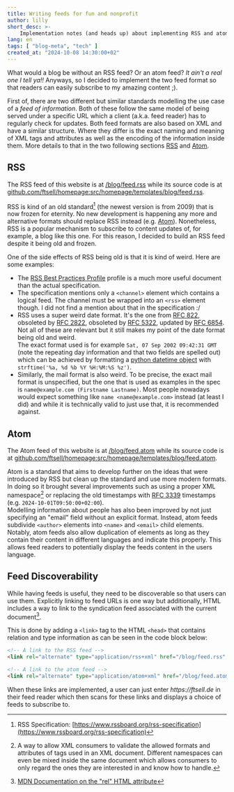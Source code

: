 ```yaml
---
title: Writing feeds for fun and nonprofit
author: lilly
short_desc: >-
    Implementation notes (and heads up) about implementing RSS and atom feeds as well as making them discoverable
lang: en
tags: [ "blog-meta", "tech" ]
created_at: "2024-10-08 14:30:00+02"
---
```


What would a blog be without an RSS feed? Or an atom feed?
_It ain't a real one I tell ya!!_
Anyways, so I decided to implement the two feed format so that readers can easily subscribe to my amazing content ;).

First of, there are two different but similar standards modelling the use case of a _feed of information_.
Both of these follow the same model of being served under a specific URL which a client (a.k.a. feed reader) has to regularly check for updates.
Both feed formats are also based on XML and have a similar structure.
Where they differ is the exact naming and meaning of XML tags and attributes as well as the encoding of the information inside them.
More details to that in the two following sections [RSS](#rss) and [Atom](#atom).

## RSS

The RSS feed of this website is at [/blog/feed.rss](/blog/feed.rss) while its source code is at [github.com/ftsell/homepage:src/homepage/templates/blog/feed.rss](https://github.com/ftsell/homepage/blob/main/src/homepage/templates/blog/feed.rss).

RSS is kind of an old standard[^1] (the newest version is from 2009) that is now frozen for eternity.
No new development is happening any more and alternative formats should replace RSS instead (e.g. [Atom](#atom)).
Nonetheless, RSS is a popular mechanism to subscribe to content updates of, for example, a blog like this one.
For this reason, I decided to build an RSS feed despite it being old and frozen.

One of the side effects of RSS being old is that it is kind of weird.
Here are some examples:

- The [RSS Best Practices Profile](https://www.rssboard.org/rss-profile) profile is a much more useful document than the actual specification.
- The specification mentions only a `<channel>` element which contains a logical feed.
  The channel must be wrapped into an `<rss>` element though. I did not find a mention about that in the specification :/
- RSS uses a super weird date format.
  It's the one from [RFC 822](https://datatracker.ietf.org/doc/html/rfc822), obsoleted by [RFC 2822](https://datatracker.ietf.org/doc/html/rfc2822), obsoleted by [RFC 5322](https://datatracker.ietf.org/doc/html/rfc5322), updated by [RFC 6854](https://datatracker.ietf.org/doc/html/rfc6854).
  Not all of these are relevant but it still makes my point of the date format being old and weird.<br>
  The exact format used is for example `Sat, 07 Sep 2002 09:42:31 GMT` (note the repeating day information and that two fields are spelled out) which can be achieved by formatting a [python datetime object](https://docs.python.org/3/library/datetime.html) with `strftime('%a, %d %b %Y %H:%M:%S %z')`.
- Similarly, the mail format is also weird.
  To be precise, the exact mail format is unspecified, but the one that is used as examples in the spec is `name@example.com (Firstname Lastname)`.
  Most people nowadays would expect something like `name <name@example.com>` instead (at least I did) and while it is technically valid to just use that, it is recommended against.


## Atom

The Atom feed of this website is at [/blog/feed.atom](/blog/feed.atom) while its source code is at [github.com/ftsell/homepage:src/homepage/templates/blog/feed.atom](https://github.com/ftsell/homepage/blob/main/src/homepage/templates/blog/feed.atom).

Atom is a standard that aims to develop further on the ideas that were introduced by RSS but clean up the standard and use more modern formats.
In doing so it brought several improvements such as using a proper XML namespace[^2] or replacing the old timestamps with [RFC 3339](https://datatracker.ietf.org/doc/html/rfc3339) timestamps (e.g. `2024-10-01T09:50:00+02:00`).<br>
Modelling information about people has also been improved by not just specifying an "email" field without an explicit format. Instead, atom feeds subdivide `<author>` elements into `<name>` and `<email>` child elements.<br>
Notably, atom feeds also allow duplication of elements as long as they contain their content in different languages and indicate this properly.
This allows feed readers to potentially display the feeds content in the users language.


## Feed Discoverability

While having feeds is useful, they need to be discoverable so that users can use them.
Explicitly linking to feed URLs is one way but additionally, HTML includes a way to link to the syndication feed associated with the current document[^3].

This is done by adding a `<link>` tag to the HTML `<head>` that contains relation and type information as can be seen in the code block below:

```html
<!-- A link to the RSS feed -->
<link rel="alternate" type="application/rss+xml" href="/blog/feed.rss" title="Lillys Thoughts">

<!-- A link to the atom feed -->
<link rel="alternate" type="application/atom+xml" href="/blog/feed.atom" title="Lillys Thoughts">
```

When these links are implemented, a user can just enter _https://ftsell.de_ in their feed reader which then scans for these links and displays a choice of feeds to subscribe to.



[^1]: RSS Specification: [https://www.rssboard.org/rss-specification](https://www.rssboard.org/rss-specification)
[^2]: A way to allow XML consumers to validate the allowed formats and attributes of tags used in an XML document. Different namespaces can even be mixed inside the same document which allows consumers to only regard the ones they are interested in and know how to handle.
[^3]: [MDN Documentation on the "rel" HTML attribute](https://developer.mozilla.org/en-US/docs/Web/HTML/Attributes/rel#alternate)
